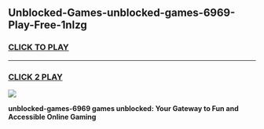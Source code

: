 
## Unblocked-Games-unblocked-games-6969-Play-Free-1nlzg
<h3>
<a href="https://premium76.site?title=unblocked-games-6969&ref=17A">CLICK TO PLAY</a></h3>
<hr>

<h3>
<a href="https://premium76.site?title=unblocked-games-6969&ref=17A">CLICK 2 PLAY</a>
  
</h3>

<a href="https://premium76.site?title=unblocked-games-6969&ref=17A"><img src="https://clearcache.store/games.png"></a>


**unblocked-games-6969 games unblocked: Your Gateway to Fun and Accessible Online Gaming**
